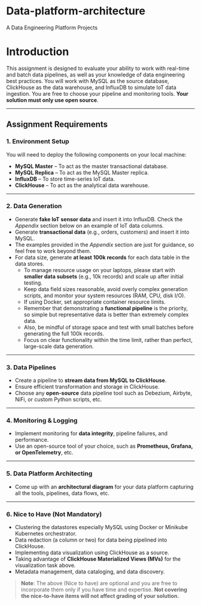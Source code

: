 # Data-platform-architecture
A Data Engineering Platform Projects

# Introduction

This assignment is designed to evaluate your ability to work with real-time and batch data pipelines, as well as your knowledge of data engineering best practices. You will work with MySQL as the source database, ClickHouse as the data warehouse, and InfluxDB to simulate IoT data ingestion. You are free to choose your pipeline and monitoring tools. **Your solution must only use open source**.

---

## Assignment Requirements

### 1. Environment Setup

You will need to deploy the following components on your local machine:

- **MySQL Master** – To act as the master transactional database.  
- **MySQL Replica** – To act as the MySQL Master replica.  
- **InfluxDB** – To store time-series IoT data.  
- **ClickHouse** – To act as the analytical data warehouse.

---

### 2. Data Generation

- Generate **fake IoT sensor data** and insert it into InfluxDB. Check the *Appendix* section below on an example of IoT data columns.
- Generate **transactional data** (e.g., orders, customers) and insert it into MySQL.
- The examples provided in the *Appendix* section are just for guidance, so feel free to work beyond them.
- For data size, generate **at least 100k records** for each data table in the data stores.  
  - To manage resource usage on your laptops, please start with **smaller data subsets** (e.g., 10k records) and scale up after initial testing.  
  - Keep data field sizes reasonable, avoid overly complex generation scripts, and monitor your system resources (RAM, CPU, disk I/O).  
  - If using Docker, set appropriate container resource limits.  
  - Remember that demonstrating a **functional pipeline** is the priority, so simple but representative data is better than extremely complex data.  
  - Also, be mindful of storage space and test with small batches before generating the full 100k records.  
  - Focus on clear functionality within the time limit, rather than perfect, large-scale data generation.

---

### 3. Data Pipelines

- Create a pipeline to **stream data from MySQL to ClickHouse**.
- Ensure efficient transformation and storage in ClickHouse.
- Choose any **open-source** data pipeline tool such as Debezium, Airbyte, NiFi, or custom Python scripts, etc.

---

### 4. Monitoring & Logging

- Implement monitoring for **data integrity**, pipeline failures, and performance.
- Use an open-source tool of your choice, such as **Prometheus, Grafana, or OpenTelemetry**, etc.

---

### 5. Data Platform Architecting

- Come up with an **architectural diagram** for your data platform capturing all the tools, pipelines, data flows, etc.

---

### 6. Nice to Have (Not Mandatory)

- Clustering the datastores especially MySQL using Docker or Minikube Kubernetes orchestrator.
- Data redaction (a column or two) for data being pipelined into ClickHouse.
- Implementing data visualization using ClickHouse as a source.
- Taking advantage of **ClickHouse Materialized Views (MVs)** for the visualization task above.
- Metadata management, data cataloging, and data discovery.

> **Note**: The above (Nice to have) are optional and you are free to incorporate them only if you have time and expertise. **Not covering the nice-to-have items will not affect grading of your solution.**

